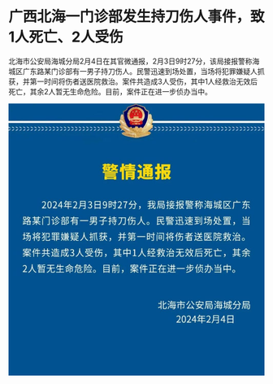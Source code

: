 # 广西北海一门诊部发生持刀伤人事件，致1人死亡、2人受伤

北海市公安局海城分局2月4日在其官微通报，2月3日9时27分，该局接报警称海城区广东路某门诊部有一男子持刀伤人。民警迅速到场处置，当场将犯罪嫌疑人抓获，并第一时间将伤者送医院救治。案件共造成3人受伤，其中1人经救治无效后死亡，其余2人暂无生命危险。目前，案件正在进一步侦办当中。

![897c9fa6adbc3c0f5b7d4916489a0a3d.jpg](https://raw.githubusercontent.com/qqhsx/qqnews_image/main/2024/02/04/广西北海一门诊部发生持刀伤人事件，致1人死亡、2人受伤/897c9fa6adbc3c0f5b7d4916489a0a3d.jpg)

